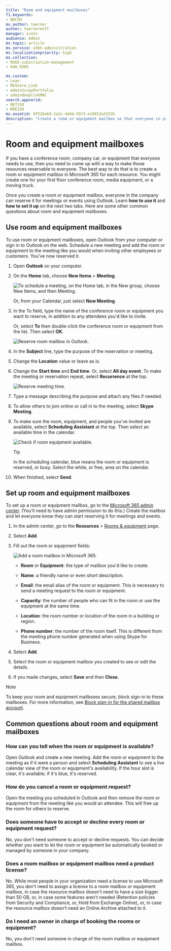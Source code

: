 ```yaml
---
title: "Room and equipment mailboxes"
f1.keywords:
- NOCSH
ms.author: twerner
author: twernermsft
manager: scotv
audience: Admin
ms.topic: article
ms.service: o365-administration
ms.localizationpriority: high
ms.collection: 
- M365-subscription-management 
- Adm_O365

ms.custom:
- Lean
- MSStore_Link
- AdminSurgePortfolio
- admindeeplinkMAC
search.appverid:
- MET150
- MOE150
ms.assetid: 9f518a6d-1e2c-4d44-93f3-e19013a1552b
description: "Create a room or equipment mailbox so that everyone in your organization can reserve it for meetings or events using Outlook. "
---
```


# Room and equipment mailboxes

If you have a conference room, company car, or equipment that everyone needs to use, then you need to come up with a way to make those resources reservable to everyone. The best way to do that is to create a room or equipment mailbox in Microsoft 365 for each resource. You might create one for your first floor conference room, media equipment, or a moving truck.
  
Once you create a room or equipment mailbox, everyone in the company can reserve it for meetings or events using Outlook. Learn **how to use it** and **how to set it up** on the next two tabs. Here are some other common questions about room and equipment mailboxes.
  
## Use room and equipment mailboxes

To use room or equipment mailboxes, open Outlook from your computer or sign in to Outlook on the web. Schedule a new meeting and add the room or equipment to the meeting like you would when inviting other employees or customers. You've now reserved it.
  
1. Open **Outlook** on your computer.

2. On the **Home** tab, choose **New Items** \> **Meeting**.

   ![To schedule a meeting, on the Home tab, in the New group, choose New Items, and then Meeting.](../../media/ffd575a8-1036-4d67-b839-73941fc60276.png)

   Or, from your Calendar, just select **New Meeting**.
    
3. In the To field, type the name of the conference room or equipment you want to reserve, in addition to any attendees you'd like to invite.

   Or, select **To** then double-click the conference room or equipment from the list. Then select **OK**.

   ![Reserve room mailbox in Outlook.](../../media/4588c806-9fb9-46c9-b2d8-34caa943e28e.png)
  
4. In the **Subject** line, type the purpose of the reservation or meeting. 
    
5. Change the **Location** value or leave as is. 
    
6. Change the **Start time** and **End time**. Or, select **All day event**. To make the meeting or reservation repeat, select **Recurrence** at the top.
 
   ![Reserve meeting time.](../../media/4b72a0a6-4da2-449e-909e-85ea79f78e2c.png)
  
7. Type a message describing the purpose and attach any files if needed.
    
8. To allow others to join online or call in to the meeting, select **Skype Meeting**.
    
9. To make sure the room, equipment, and people you've invited are available, select **Scheduling Assistant** at the top. Then select an available time in the calendar.

   ![Check if room equipment available.](../../media/eb0097c6-4263-4b63-bfca-f7c03ad99b4f.png)

   > [!TIP]
   > In the scheduling calendar, blue means the room or equipment is reserved, or busy. Select the white, or free, area on the calendar. 
  
10. When finished, select **Send**.
    
## Set up room and equipment mailboxes

To set up a room or equipment mailbox, go to the <a href="https://go.microsoft.com/fwlink/p/?linkid=2024339" target="_blank">Microsoft 365 admin center</a>. (You'll need to have admin permission to do this.) Create the mailbox and let everyone know they can start reserving it for meetings and events.
  
1. In the admin center, go to the **Resources** \> [Rooms &amp; equipment](https://go.microsoft.com/fwlink/p/?linkid=2067334) page.
  
2. Select **Add**.
    
3. Fill out the room or equipment fields:

   ![Add a room mailbox in Microsoft 365.](../../media/114d49e3-976e-40ef-b0af-2b0f5c85f15e.png)
  
   - **Room** or **Equipment**: the type of mailbox you'd like to create.
    
   - **Name**: a friendly name or even short description.
    
   - **Email**: the email alias of the room or equipment. This is necessary to send a meeting request to the room or equipment.
    
   - **Capacity**: the number of people who can fit in the room or use the equipment at the same time.
    
   - **Location**: the room number or location of the room in a building or region.
    
   - **Phone number**: the number of the room itself. This is different from the meeting phone number generated when using Skype for Business.
    
4. Select **Add**.
    
5. Select the room or equipment mailbox you created to see or edit the details.
  
6. If you made changes, select **Save** and then **Close**.

> [!Note]
> To keep your room and equipment mailboxes secure, block sign-in to these mailboxes. For more information, see [Block sign-in for the shared mailbox account](/office365/admin/email/create-a-shared-mailbox#block-sign-in-for-the-shared-mailbox-account).

## Common questions about room and equipment mailboxes

### How can you tell when the room or equipment is available?

Open Outlook and create a new meeting. Add the room or equipment to the meeting as if it were a person and select **Scheduling Assistant** to see a live calendar view of the room or equipment's availability. If the hour slot is clear, it's available; if it's blue, it's reserved. 
  
### How do you cancel a room or equipment request?

Open the meeting you scheduled in Outlook and then remove the room or equipment from the meeting like you would an attendee. This will free up the room for others to reserve.
  
### Does someone have to accept or decline every room or equipment request?

No, you don't need someone to accept or decline requests. You can decide whether you want to let the room or equipment be automatically booked or managed by someone in your company. 
  
### Does a room mailbox or equipment mailbox need a product license?

No. While most people in your organization need a license to use Microsoft 365, you don't need to assign a license to a room mailbox or equipment mailbox, in case the resource mailbox doesn't need to have a size bigger than 50 GB, or, in case some features aren't needed (Retention policies from Security and Compliance, or, Hold from Exchange Online), or, in case the resource mailbox doesn't need an Online Archive attached to it.
  
### Do I need an owner in charge of booking the rooms or equipment?

 No, you don't need someone in charge of the room mailbox or equipment mailbox.
